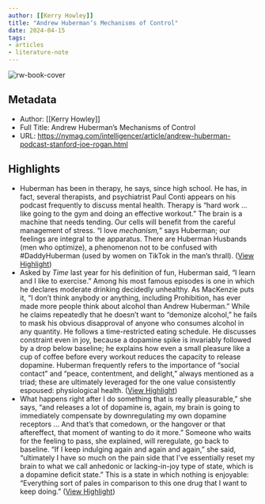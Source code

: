 ```yaml
---
author: [[Kerry Howley]]
title: "Andrew Huberman’s Mechanisms of Control"
date: 2024-04-15
tags: 
- articles
- literature-note
---
```

![rw-book-cover](https://pyxis.nymag.com/v1/imgs/9d0/e48/a65cd5fe6ab8ff7856bfed3f033273ad94-Andrew-Huberman.1x.rsocial.w1200.jpg)

## Metadata
- Author: [[Kerry Howley]]
- Full Title: Andrew Huberman’s Mechanisms of Control
- URL: https://nymag.com/intelligencer/article/andrew-huberman-podcast-stanford-joe-rogan.html

## Highlights
- Huberman has been in therapy, he says, since high school. He has, in fact, several therapists, and psychiatrist Paul Conti appears on his podcast frequently to discuss mental health. Therapy is “hard work … like going to the gym and doing an effective workout.” The brain is a machine that needs tending. Our cells will benefit from the careful management of stress. “I love *mechanism,*” says Huberman; our feelings are integral to the apparatus. There are Huberman Husbands (men who optimize), a phenomenon not to be confused with #DaddyHuberman (used by women on TikTok in the man’s thrall). ([View Highlight](https://read.readwise.io/read/01hvf6cag3kxj5qnrmc07t9cgz))
- Asked by *Time* last year for his definition of fun, Huberman said, “I learn and I like to exercise.” Among his most famous episodes is one in which he declares moderate drinking decidedly unhealthy. As MacKenzie puts it, “I don’t think anybody or anything, including Prohibition, has ever made more people think about alcohol than Andrew Huberman.” While he claims repeatedly that he doesn’t want to “demonize alcohol,” he fails to mask his obvious disapproval of anyone who consumes alcohol in any quantity. He follows a time-restricted eating schedule. He discusses constraint even in joy, because a dopamine spike is invariably followed by a drop below baseline; he explains how even a small pleasure like a cup of coffee before every workout reduces the capacity to release dopamine. Huberman frequently refers to the importance of “social contact” and “peace, contentment, and delight,” always mentioned as a triad; these are ultimately leveraged for the one value consistently espoused: physiological health. ([View Highlight](https://read.readwise.io/read/01hvf6ywj1jam4zr443egw484y))
- What happens right after I do something that is really pleasurable,” she says, “and releases a lot of dopamine is, again, my brain is going to immediately compensate by downregulating my own dopamine receptors … And that’s that comedown, or the hangover or that aftereffect, that moment of wanting to do it more.” Someone who waits for the feeling to pass, she explained, will reregulate, go back to baseline. “If I keep indulging again and again and again,” she said, “ultimately I have so much on the pain side that I’ve essentially reset my brain to what we call anhedonic or lacking-in-joy type of state, which is a dopamine deficit state.” This is a state in which nothing is enjoyable: “Everything sort of pales in comparison to this one drug that I want to keep doing.” ([View Highlight](https://read.readwise.io/read/01hvf7te0j0zcc93ckawxtpya7))
